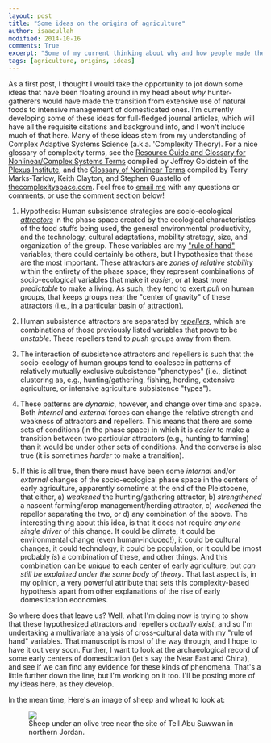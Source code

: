 ```yaml
---
layout: post
title: "Some ideas on the origins of agriculture"
author: isaacullah
modified: 2014-10-16
comments: True
excerpt: "Some of my current thinking about why and how people made the initial switch to food production"
tags: [agriculture, origins, ideas]
---
```


As a first post, I thought I would take the opportunity to jot down some ideas that have been floating around in my head about *why* hunter-gatherers would have made the transition from extensive use of natural foods to intensive management of domesticated ones. I'm currently developing some of these ideas for full-fledged journal articles, which will have all the requisite citations and background info, and I won't include much of that here. Many of these ideas stem from my understanding of Complex Adaptive Systems Science (a.k.a. 'Complexity Theory). For a nice glossary of complexity terms, see the [Resource Guide and Glossary for Nonlinear/Complex Systems Terms](http://c.ymcdn.com/sites/www.plexusinstitute.org/resource/resmgr/files/goldstein_-_resource_guide_a.pdf) compiled by Jeffrey Goldstein of the [Plexus Institute](www.plexusinstitute,org), and the [Glossary of Nonlinear Terms](http://thecomplexityspace.com/resources/organizations/definitions/) compiled by Terry Marks-Tarlow, Keith Clayton, and Stephen Guastello of [thecomplexityspace.com](thecomplexityspace.com). Feel free to <a href="mailto:isaaciullah@gmail.com">email me</a> with any questions or comments, or use the comment section below!



1. Hypothesis: Human subsistence strategies are socio-ecological [*attractors*](http://mathworld.wolfram.com/Attractor.html) in the phase space created by the ecological characteristics of the food stuffs being used, the general environmental productivity, and the technology, cultural adaptations, mobility strategy, size, and organization of the group. These variables are my ["rule of hand"](http://www.ecologyandsociety.org/vol11/iss1/art13/) variables; there could certainly be others, but I hypothesize that these are the most important. These attractors are *zones of relative stability* within the entirety of the phase space; they represent combinations of socio-ecological variables that make it *easier*, or at least *more predictable* to make a living. As such, they tend to exert *pull* on human groups, that keeps groups near the "center of gravity" of these attractors (i.e., in a particular [basin of attraction](http://mathworld.wolfram.com/BasinofAttraction.html)).

2. Human subsistence attractors are separated by [*repellers*](http://thecomplexityspace.com/resources/organizations/definitions/), which are combinations of those previously listed variables that prove to be *unstable*. These repellers tend to *push* groups away from them.

3. The interaction of subsistence attractors and repellers is such that the socio-ecology of human groups tend to coalesce in patterns of relatively mutually exclusive subsistence "phenotypes" (i.e., distinct clustering as, e.g., hunting/gathering, fishing, herding, extensive agriculture, or intensive agriculture subsistence "types").

4. These patterns are *dynamic*, however, and change over time and space. Both *internal* and *external* forces can change the relative strength and weakness of attractors **and** repellers. This means that there are some sets of conditions (in the phase space) in which it is *easier* to make a transition between two particular attractors (e.g., hunting to farming) than it would be under other sets of conditions. And the converse is also true (it is sometimes *harder* to make a transition).

5. If this is all true, then there must have been some *internal* and/or *external* changes of the socio-ecological phase space in the centers of early agriculture, apparently sometime at the end of the Pleistocene, that either, a) *weakened* the hunting/gathering attractor, b) *strengthened* a nascent farming/crop management/herding attractor, c) *weakened* the repellor separating the two, or d) any combination of the above. The interesting thing about this idea, is that it does not require *any one single driver* of this change. It could be climate, it could be environmental change (even human-induced!), it could be cultural changes, it could technology, it could be population, or it could be (most probably *is*) a combination of these, and other things. And this combination can be *unique* to each center of early agriculture, but *can still be explained under the same body of theory*. That last aspect is, in my opinion, a very powerful attribute that sets this complexity-based hypothesis apart from other explanations of the rise of early domestication economies.

So where does that leave us? Well, what I'm doing now is trying to show that these hypothesized attractors and repellers *actually exist*, and so I'm undertaking a multivariate analysis of cross-cultural data with my "rule of hand" variables. That manuscript is most of the way through, and I hope to have it out very soon. Further, I want to look at the archaeological record of some early centers of domestication (let's say the Near East and China), and see if we can find any evidence for these kinds of phenomena. That's a little further down the line, but I'm working on it too. I'll be posting more of my ideas here, as they develop.

In the mean time, Here's an image of sheep and wheat to look at:
<figure>
	<a href="/images/Sheep_under_olive_tree.png"><img src="/images/Sheep_under_olive_tree.png"></a>
	<figcaption>Sheep under an olive tree near the site of Tell Abu Suwwan in northern Jordan.</figcaption>
</figure>


